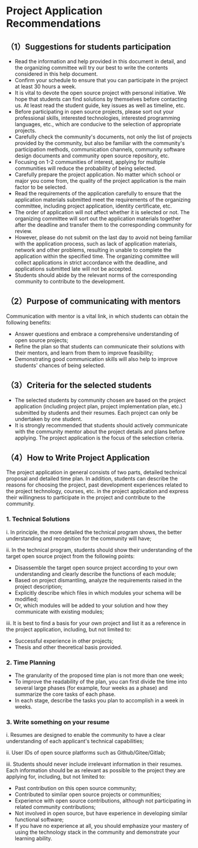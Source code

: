 # Project Application Recommendations

## （1）Suggestions for students participation

- Read the information and help provided in this document in detail, and the organizing committee will try our best to write the contents considered in this help document.
- Confirm your schedule to ensure that you can participate in the project at least 30 hours a week.
- It is vital to devote the open source project with personal initiative. We hope that students can find solutions by themselves before contacting us. At least read the student guide, key issues as well as timeline, etc.
- Before participating in open source projects, please sort out your professional skills, interested technologies, interested programming languages, etc., which are conducive to the selection of appropriate projects.
- Carefully check the community's documents, not only the list of projects provided by the community, but also be familiar with the community's participation methods, communication channels, community software design documents and community open source repository, etc.
- Focusing on 1-2 communities of interest, applying for multiple communities will reduce the probability of being selected.
- Carefully prepare the project application. No matter which school or major you come from, the quality of the project application is the main factor to be selected.
- Read the requirements of the application carefully to ensure that the application materials submitted meet the requirements of the organizing committee, including project application, identity certificate, etc.
- The order of application will not affect whether it is selected or not. The organizing committee will sort out the application materials together after the deadline and transfer them to the corresponding community for review.
- However, please do not submit on the last day to avoid not being familiar with the application process, such as lack of application materials, network and other problems, resulting in unable to complete the application within the specified time. The organizing committee will collect applications in strict accordance with the deadline, and applications submitted late will not be accepted.
- Students should abide by the relevant norms of the corresponding community to contribute to the development.

## （2）Purpose of communicating with mentors

Communication with mentor is a vital link, in which students can obtain the following benefits:

- Answer questions and embrace a comprehensive understanding of open source projects;
- Refine the plan so that students can communicate their solutions with their mentors, and learn from them to improve feasibility;
- Demonstrating good communication skills will also help to improve students' chances of being selected.

## （3）Criteria for the selected students

- The selected students by community chosen are based on the project application (including project plan, project implementation plan, etc.) submitted by students and their resumes. Each project can only be undertaken by one student.
- It is strongly recommended that students should actively communicate with the community mentor about the project details and plans before applying. The project application is the focus of the selection criteria.

## （4）How to Write Project Application

The project application in general consists of two parts, detailed technical proposal and detailed time plan. In addition, students can describe the reasons for choosing the project, past development experiences related to the project technology, courses, etc. in the project application and express their willingness to participate in the project and contribute to the community.

### 1. Technical Solutions

i. In principle, the more detailed the technical program shows, the better understanding and recognition for the community will have;

ii. In the technical program, students should show their understanding of the target open source project from the following points:

- Disassemble the target open source project according to your own understanding and clearly describe the functions of each module;
- Based on project dismantling, analyze the requirements raised in the project description;
- Explicitly describe which files in which modules your schema will be modified;
- Or, which modules will be added to your solution and how they communicate with existing modules;

iii. It is best to find a basis for your own project and list it as a reference in the project application, including, but not limited to:

- Successful experience in other projects;
- Thesis and other theoretical basis provided.

### 2. Time Planning

- The granularity of the proposed time plan is not more than one week;
- To improve the readability of the plan, you can first divide the time into several large phases (for example, four weeks as a phase) and summarize the core tasks of each phase.
- In each stage, describe the tasks you plan to accomplish in a week in weeks.

### 3. Write something on your resume

i. Resumes are designed to enable the community to have a clear understanding of each applicant's technical capabilities;

ii. User IDs of open source platforms such as Github/Gitee/Gitlab;

iii. Students should never include irrelevant information in their resumes. Each information should be as relevant as possible to the project they are applying for, including, but not limited to:

- Past contribution on this open source community;
- Contributed to similar open source projects or communities;
- Experience with open source contributions, although not participating in related community contributions;
- Not involved in open source, but have experience in developing similar functional software;
- If you have no experience at all, you should emphasize your mastery of using the technology stack in the community and demonstrate your learning ability.
